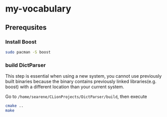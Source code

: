 # my-vocabulary

## Prerequsites

### Install Boost

``` bash
sudo pacman -S boost
```

### build DictParser

This step is essential when using a new system, you cannot use previously built binaries because the binary contains previously linked libraries(e.g. boost) with a different location than your current system.

Go to `/home/searene/CLionProjects/DictParser/build`, then execute

``` bash
cmake ..
make
```
